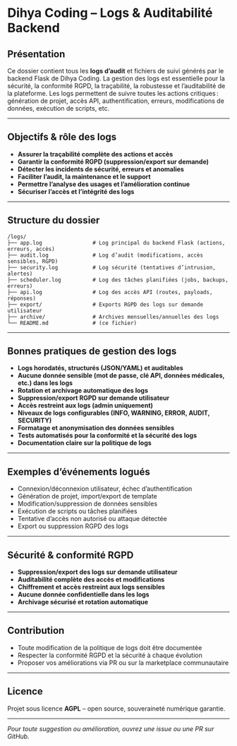 # Dihya Coding – Logs & Auditabilité Backend

## Présentation

Ce dossier contient tous les **logs d’audit** et fichiers de suivi générés par le backend Flask de Dihya Coding. La gestion des logs est essentielle pour la sécurité, la conformité RGPD, la traçabilité, la robustesse et l’auditabilité de la plateforme. Les logs permettent de suivre toutes les actions critiques : génération de projet, accès API, authentification, erreurs, modifications de données, exécution de scripts, etc.

---

## Objectifs & rôle des logs

- **Assurer la traçabilité complète des actions et accès**
- **Garantir la conformité RGPD (suppression/export sur demande)**
- **Détecter les incidents de sécurité, erreurs et anomalies**
- **Faciliter l’audit, la maintenance et le support**
- **Permettre l’analyse des usages et l’amélioration continue**
- **Sécuriser l’accès et l’intégrité des logs**

---

## Structure du dossier

```
/logs/
├── app.log                # Log principal du backend Flask (actions, erreurs, accès)
├── audit.log              # Log d’audit (modifications, accès sensibles, RGPD)
├── security.log           # Log sécurité (tentatives d’intrusion, alertes)
├── scheduler.log          # Log des tâches planifiées (jobs, backups, erreurs)
├── api.log                # Log des accès API (routes, payloads, réponses)
├── export/                # Exports RGPD des logs sur demande utilisateur
├── archive/               # Archives mensuelles/annuelles des logs
└── README.md              # (ce fichier)
```

---

## Bonnes pratiques de gestion des logs

- **Logs horodatés, structurés (JSON/YAML) et auditables**
- **Aucune donnée sensible (mot de passe, clé API, données médicales, etc.) dans les logs**
- **Rotation et archivage automatique des logs**
- **Suppression/export RGPD sur demande utilisateur**
- **Accès restreint aux logs (admin uniquement)**
- **Niveaux de logs configurables (INFO, WARNING, ERROR, AUDIT, SECURITY)**
- **Formatage et anonymisation des données sensibles**
- **Tests automatisés pour la conformité et la sécurité des logs**
- **Documentation claire sur la politique de logs**

---

## Exemples d’événements logués

- Connexion/déconnexion utilisateur, échec d’authentification
- Génération de projet, import/export de template
- Modification/suppression de données sensibles
- Exécution de scripts ou tâches planifiées
- Tentative d’accès non autorisé ou attaque détectée
- Export ou suppression RGPD des logs

---

## Sécurité & conformité RGPD

- **Suppression/export des logs sur demande utilisateur**
- **Auditabilité complète des accès et modifications**
- **Chiffrement et accès restreint aux logs sensibles**
- **Aucune donnée confidentielle dans les logs**
- **Archivage sécurisé et rotation automatique**

---

## Contribution

- Toute modification de la politique de logs doit être documentée
- Respecter la conformité RGPD et la sécurité à chaque évolution
- Proposer vos améliorations via PR ou sur la marketplace communautaire

---

## Licence

Projet sous licence **AGPL** – open source, souveraineté numérique garantie.

---

*Pour toute suggestion ou amélioration, ouvrez une issue ou une PR sur GitHub.*